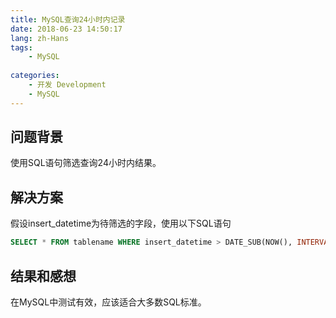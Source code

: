 ```yaml
---
title: MySQL查询24小时内记录
date: 2018-06-23 14:50:17
lang: zh-Hans
tags:
    - MySQL
    
categories: 
    - 开发 Development
    - MySQL
---
```


## 问题背景

使用SQL语句筛选查询24小时内结果。

## 解决方案

假设insert_datetime为待筛选的字段，使用以下SQL语句

```sql
SELECT * FROM tablename WHERE insert_datetime > DATE_SUB(NOW(), INTERVAL 24 HOUR);
```

## 结果和感想

在MySQL中测试有效，应该适合大多数SQL标准。